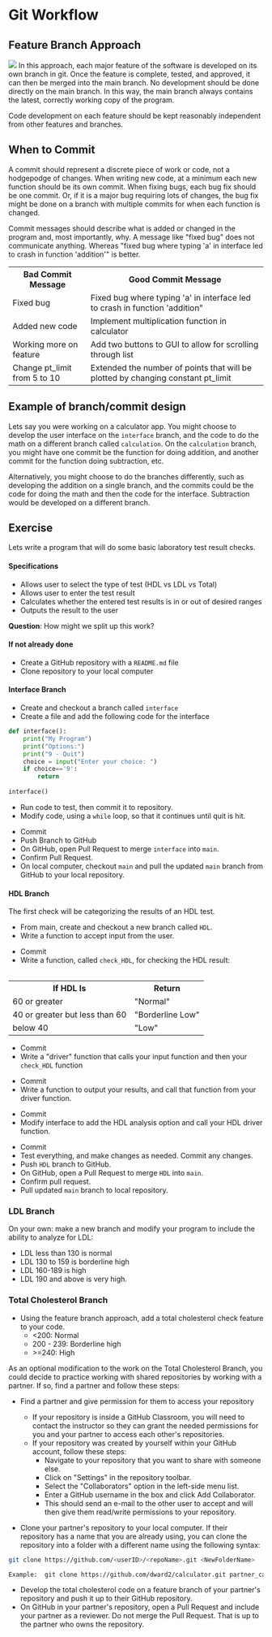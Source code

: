 # Git Workflow
## Feature Branch Approach
![](./lecture_files/branching.png)
In this approach, each major feature of the software is developed on its own
branch in git.  Once the feature is complete, tested, and approved, it can
then be merged into the main branch.  No development should be done directly
on the main branch.  In this way, the main branch always contains the 
latest, correctly working copy of the program.

Code development on each feature should be kept reasonably independent from 
other features and branches.

## When to Commit
A commit should represent a discrete piece of work or code, not a hodgepodge
of changes.  When writing new code, at a minimum each new function should be
its own commit.  When fixing bugs, each bug fix should be one commit.  Or, if
it is a major bug requiring lots of changes, the bug fix might be done on a
branch with multiple commits for when each function is changed.

Commit messages should describe what is added or changed in the program and,
most importantly, why.  A message like "fixed bug" does not
communicate anything.  Whereas "fixed bug where typing 'a' in interface led
to crash in function 'addition'" is better.  

<table>
<tr>
<th>Bad Commit Message</th>
<th>Good Commit Message</th>
</tr>

<tr>
<td>Fixed bug</td>
<td>Fixed bug where typing 'a' in interface led to crash in function 'addition"</td>
</tr>

<tr>
<td>Added new code</td>
<td>Implement multiplication function in calculator</td>
</tr>

<tr>
<td> Working more on feature</td>
<td> Add two buttons to GUI to allow for scrolling through list</td>
</tr>

<tr>
<td>Change pt_limit from 5 to 10</td>
<td>Extended the number of points that will be plotted by changing constant pt_limit</td>
</tr>
<table>

## Example of branch/commit design
Lets say you were working on a calculator app.  You might choose to develop
the user interface on the `interface` branch, and the code to do the math on 
a different branch called `calculation`.  On the `calculation` branch, you 
might have one commit be the function for doing addition, and another commit
for the function doing subtraction, etc.

Alternatively, you might choose to do the branches differently, such as
developing the addition on a single branch, and the commits could be the code
for doing the math and then the code for the interface.  Subtraction would be
developed on a different branch.

## Exercise
Lets write a program that will do some basic laboratory test result checks.

#### Specifications
* Allows user to select the type of test (HDL vs LDL vs Total)
* Allows user to enter the test result
* Calculates whether the entered test results is in or out of desired ranges
* Outputs the result to the user

__Question__:  How might we split up this work?

#### If not already done
* Create a GitHub repository with a `README.md` file
* Clone repository to your local computer

#### Interface Branch
* Create and checkout a branch called `interface`
* Create a file and add the following code for the interface
```python
def interface():
    print("My Program")
    print("Options:")
    print("9 - Quit")
    choice = input("Enter your choice: ")
    if choice=='9':
        return
   
interface()
```
* Run code to test, then commit it to repository.
* Modify code, using a `while` loop, so that it continues until quit is hit.
<!---
```python
def interface():
    keep_running = True
    while keep_running:
        print("My Program")
        print("Options:")
        print("9 - Quit")
        choice = input("Enter your choice: ")
        if choice=='9':
            keep_running = False
    return
   
```
--->
* Commit
* Push Branch to GitHub
* On GitHub, open Pull Request to merge `interface` into `main`.
* Confirm Pull Request.
* On local computer, checkout `main` and pull the updated `main` branch 
from GitHub to your local repository.

#### HDL Branch
The first check will be categorizing the results of an HDL test.
* From main, create and checkout a new branch called `HDL`.
* Write a function to accept input from the user.
<!---
```python
def accept_input():
    entry = input("Enter the test result: ")
    return int(entry)
```
--->
* Commit
* Write a function, called `check_HDL`, for checking the HDL result:
<table>
<tr>
<th>If HDL Is</th> <th>Return</th>
</tr>
<tr>
<td> 60 or greater</td> <td>"Normal"</td>
</tr>
<tr>
<td>40 or greater but less than 60</td> <td>"Borderline Low"</td>
</tr>
<tr>
<td>below 40</td> <td>"Low"</td>
</tr>

</table>

<!---
```python
def check_HDL(HDL):
    if HDL >= 60:
        return "Normal"
    elif 40 <= HDL < 60:
        return "Borderline Low"
    else:
        return "Low"        
```
--->
* Commit
* Write a "driver" function that calls your input function and then your 
`check_HDL` function
<!---
```python
def HDL_test_checker():
    test_result = accept_input()
    HDL_level = check_HDL(test_result)
```
--->
* Commit
* Write a function to output your results, and call that function from your
driver function.
<!---
```python
def output_result(test_name, test_score, test_result):
    print(f"For the {test_name} test, a result of {test_score} is {test_result}")

def HDL_test_checker():
    test_result = accept_input()
    HDL_level = check_HDL(test_result)
    output_results("HDL", test_result, HDL_level)
```
--->
* Commit
* Modify interface to add the HDL analysis option and call your HDL driver 
function.
<!---
```python
def interface():
    keep_running = True
    while keep_running:
        print("My Program")
        print("Options:")
        print("1 - Cholesterol Check")
        print("9 - Quit")
        choice = input("Enter your choice: ")
        if choice=='9':
            keep_running = False
        elif choice == '1':
            cholesterol_check()
    return
```
--->
* Commit
* Test everything, and make changes as needed.  Commit any changes.
* Push `HDL` branch to GitHub.
* On GitHub, open a Pull Request to merge `HDL` into `main`.
* Confirm pull request.
* Pull updated `main` branch to local repository.

### LDL Branch
On your own:  make a new branch and modify your program to include the
ability to analyze for LDL:
* LDL less than 130 is normal
* LDL 130 to 159 is borderline high
* LDL 160-189 is high
* LDL 190 and above is very high.
   

### Total Cholesterol Branch
* Using the feature branch approach, add a total cholesterol check feature 
to your code.
  - <200: Normal
  - 200 - 239: Borderline high
  - \>=240: High

As an optional modification to the work on the Total Cholesterol Branch, you
could decide to practice working with shared repositories by working with a
partner.  If so, find a partner and follow these steps:

* Find a partner and give permission for them to access your repository
  * If your repository is inside a GitHub Classroom, you will need to contact
    the instructor so they can grant the needed permissions for you and your
    partner to access each other's repositories.
  * If your repository was created by yourself within your GitHub account,
    follow these steps:
    - Navigate to your repository that you want to share with someone else.
    - Click on "Settings" in the repository toolbar.
    - Select the "Collaborators" option in the left-side menu list.
    - Enter a GitHub username in the box and click Add Collaborator.
    - This should send an e-mail to the other user to accept and will then give
    them read/write permissions to your repository.
  
* Clone your partner's repository to your local computer.  If their repository
has a name that you are already using, you can clone the repository into a
folder with a different name using the following syntax:
```bash
git clone https://github.com/<userID>/<repoName>.git <NewFolderName>

Example:  git clone https://github.com/dward2/calculator.git partner_calculator
```
 
* Develop the total cholesterol code on a feature branch of your partner's
repository and push it up to their GitHub repository.
* On GitHub in your partner's repository, open a Pull Request and include your 
partner as a reviewer.  Do not merge the Pull Request.  That is up to the 
partner who owns the repository.
